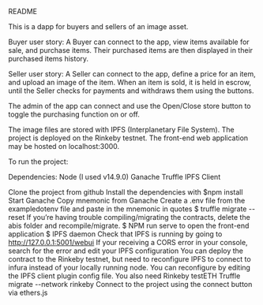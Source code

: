 README

This is a dapp for buyers and sellers of an image asset. 

Buyer user story: 
	A Buyer can connect to the app, view items available for sale, and purchase items. Their purchased items are then displayed in their purchased items history. 

Seller user story: 
	A Seller can connect to the app, define a price for an item, and upload an image of the item. When an item is sold, it is held in escrow, until the Seller checks for payments and withdraws them using the buttons. 

The admin of the app can connect and use the Open/Close store button to toggle the purchasing function on or off. 

The image files are stored with IPFS (Interplanetary File System). 
The project is deployed on the Rinkeby testnet. 
The front-end web application may be hosted on localhost:3000. 

To run the project:

Dependencies:
Node (I used v14.9.0)
Ganache
Truffle
IPFS Client

Clone the project from github
Install the dependencies with $npm install
Start Ganache
Copy mnemonic from Ganache
Create a .env file from the exampledotenv file and paste in the mnemonic in quotes
$ truffle migrate --reset
If you’re having trouble compiling/migrating the contracts, delete the abis folder and recompile/migrate. 
$ NPM run serve to open the front-end application
$ IPFS daemon
Check that IPFS is running by going to http://127.0.0.1:5001/webui
If your receiving a CORS error in your console, search for the error and edit your IPFS configuration
You can deploy the contract to the Rinkeby testnet, but need to reconfigure IPFS to connect to infura instead of your locally running node. You can reconfigure by editing the IPFS client plugin config file. You also need Rinkeby testETH
Truffle migrate --network rinkeby
Connect to the project using the connect button via ethers.js



